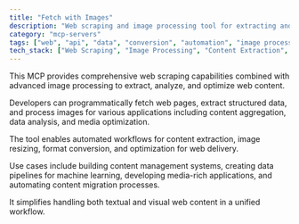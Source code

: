 ```yaml
---
title: "Fetch with Images"
description: "Web scraping and image processing tool for extracting and optimizing web content with visual elements."
category: "mcp-servers"
tags: ["web", "api", "data", "conversion", "automation", "image processing", "content aggregation", "media optimization"]
tech_stack: ["Web Scraping", "Image Processing", "Content Extraction", "Data Pipelines", "Media Optimization", "Automated Workflows"]
---
```


This MCP provides comprehensive web scraping capabilities combined with advanced image processing to extract, analyze, and optimize web content. 

Developers can programmatically fetch web pages, extract structured data, and process images for various applications including content aggregation, data analysis, and media optimization.

The tool enables automated workflows for content extraction, image resizing, format conversion, and optimization for web delivery. 

Use cases include building content management systems, creating data pipelines for machine learning, developing media-rich applications, and automating content migration processes. 

It simplifies handling both textual and visual web content in a unified workflow.